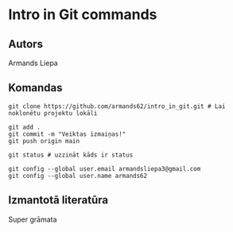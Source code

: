# Intro in Git commands
## Autors
Armands Liepa


## Komandas
```
git clone https://github.com/armands62/intro_in_git.git # Lai noklonētu projektu lokāli

git add .
git commit -m "Veiktas izmaiņas!"
git push origin main

git status # uzzināt kāds ir status

git config --global user.email armandsliepa3@gmail.com
git config --global user.name armands62

```

## Izmantotā literatūra
Super grāmata